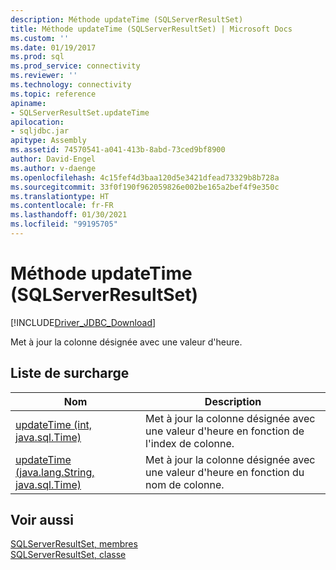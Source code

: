 ```yaml
---
description: Méthode updateTime (SQLServerResultSet)
title: Méthode updateTime (SQLServerResultSet) | Microsoft Docs
ms.custom: ''
ms.date: 01/19/2017
ms.prod: sql
ms.prod_service: connectivity
ms.reviewer: ''
ms.technology: connectivity
ms.topic: reference
apiname:
- SQLServerResultSet.updateTime
apilocation:
- sqljdbc.jar
apitype: Assembly
ms.assetid: 74570541-a041-413b-8abd-73ced9bf8900
author: David-Engel
ms.author: v-daenge
ms.openlocfilehash: 4c15fef4d3baa120d5e3421dfead73329b8b728a
ms.sourcegitcommit: 33f0f190f962059826e002be165a2bef4f9e350c
ms.translationtype: HT
ms.contentlocale: fr-FR
ms.lasthandoff: 01/30/2021
ms.locfileid: "99195705"
---
```

# <a name="updatetime-method-sqlserverresultset"></a>Méthode updateTime (SQLServerResultSet)
[!INCLUDE[Driver_JDBC_Download](../../../includes/driver_jdbc_download.md)]

  Met à jour la colonne désignée avec une valeur d'heure.  
  
## <a name="overload-list"></a>Liste de surcharge  
  
|Nom|Description|  
|----------|-----------------|  
|[updateTime (int, java.sql.Time)](../../../connect/jdbc/reference/updatetime-method-int-java-sql-time.md)|Met à jour la colonne désignée avec une valeur d'heure en fonction de l'index de colonne.|  
|[updateTime (java.lang.String, java.sql.Time)](../../../connect/jdbc/reference/updatetime-method-java-lang-string-java-sql-time.md)|Met à jour la colonne désignée avec une valeur d'heure en fonction du nom de colonne.|  
  
## <a name="see-also"></a>Voir aussi  
 [SQLServerResultSet, membres](../../../connect/jdbc/reference/sqlserverresultset-members.md)   
 [SQLServerResultSet, classe](../../../connect/jdbc/reference/sqlserverresultset-class.md)  
  
  

